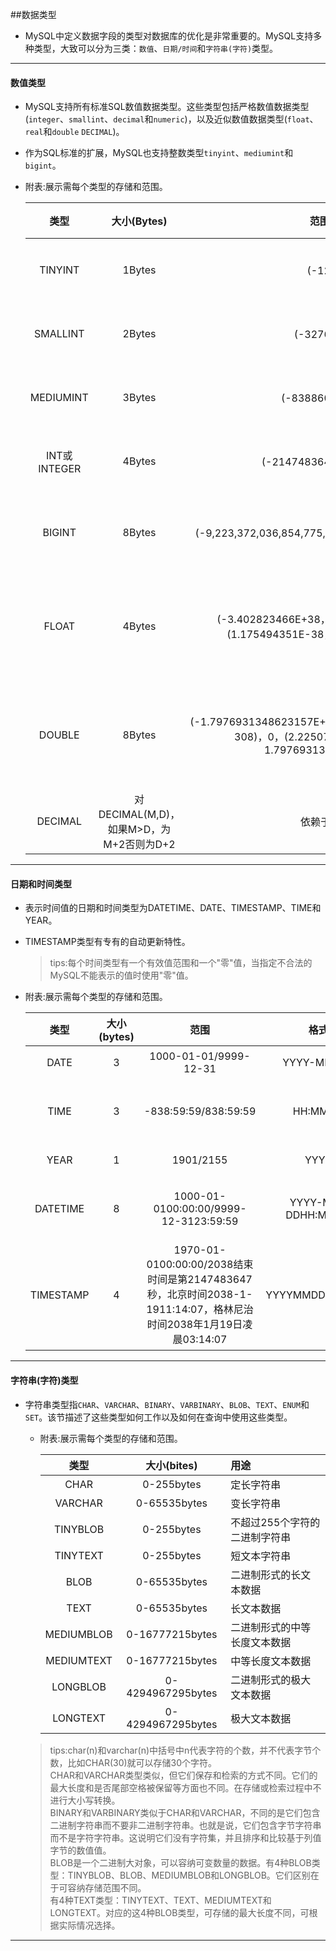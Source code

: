 ##数据类型

- MySQL中定义数据字段的类型对数据库的优化是非常重要的。MySQL支持多种类型，大致可以分为三类：`数值`、`日期/时间`和`字符串(字符)`类型。
 
*** 

#### 数值类型
- MySQL支持所有标准SQL数值数据类型。这些类型包括严格数值数据类型(`integer`、`smallint`、`decimal`和`numeric`)，以及近似数值数据类型(`float`、`real`和`double` `DECIMAL`)。

- 作为SQL标准的扩展，MySQL也支持整数类型`tinyint`、`mediumint`和`bigint`。
- 附表:展示需每个类型的存储和范围。
    
  |类型|大小(Bytes)|范围(有符号)|范围(无符号)|用途|
  |:----:|:----:|:----:|:----:|:----|
  |TINYINT|1Bytes|(-128，127)|(0，255)|小整数值|
  |SMALLINT|2Bytes|(-32768，32767)|(0，65535)|	大整数值|
  |MEDIUMINT|3Bytes|(-8388608，8388607)|(0，16777215)|大整数值|
  |INT或INTEGER|4Bytes|(-2147483648，2147483647)|(0，4294967295)|大整数值|
  |BIGINT|8Bytes|	(-9,223,372,036,854,775,808，9223372036854775807)|(0，18446744073709551615)|	极大整数值|
  |FLOAT|4Bytes|(-3.402823466E+38，-1.175494351E-38)，0，(1.175494351E-38，3.402823466351E+38)|0，(1.175494351E-38，3.402823466E+38)|单精度浮点数值|
  |DOUBLE|8Bytes|(-1.7976931348623157E+308，-2.2250738585072014E-308)，0，(2.2250738585072014E-308，1.7976931348623157E+308)|0，(2.2250738585072014E-308，1.7976931348623157E+308)|双精度浮点数值|
  |DECIMAL|对DECIMAL(M,D)，如果M>D，为M+2否则为D+2|依赖于M和D的值|依赖于M和D的值|小数值|

***

#### 日期和时间类型
- 表示时间值的日期和时间类型为DATETIME、DATE、TIMESTAMP、TIME和YEAR。
- TIMESTAMP类型有专有的自动更新特性。
  >tips:每个时间类型有一个有效值范围和一个"零"值，当指定不合法的MySQL不能表示的值时使用"零"值。
- 附表:展示需每个类型的存储和范围。

  |类型|大小(bytes)|范围|格式|用途|
  |:----:|:----:|:----:|:----:|:----|
  |DATE|3|1000-01-01/9999-12-31|YYYY-MM-DD|日期值|
  |TIME|3|-838:59:59/838:59:59|HH:MM:SS|时间值或持续时间|
  |YEAR|1|1901/2155|YYYY|年份值|
  |DATETIME|8|1000-01-0100:00:00/9999-12-3123:59:59|YYYY-MM-DDHH:MM:SS|混合日期和时间值|
  |TIMESTAMP|4|1970-01-0100:00:00/2038结束时间是第2147483647秒，北京时间2038-1-1911:14:07，格林尼治时间2038年1月19日凌晨03:14:07|YYYYMMDDHHMMSS|混合日期和时间值，时间戳|

***

#### 字符串(字符)类型
- 字符串类型指`CHAR`、`VARCHAR`、`BINARY`、`VARBINARY`、`BLOB`、`TEXT`、`ENUM`和`SET`。该节描述了这些类型如何工作以及如何在查询中使用这些类型。
  - 附表:展示需每个类型的存储和范围。

    |类型|大小(bites)|用途|
    |:----:|:----:|:----|
    |CHAR|0-255bytes|定长字符串|
    |VARCHAR|0-65535bytes|变长字符串|
    |TINYBLOB|0-255bytes|不超过255个字符的二进制字符串|
    |TINYTEXT|0-255bytes|短文本字符串|
    |BLOB|0-65535bytes|二进制形式的长文本数据|
    |TEXT|0-65535bytes|长文本数据|
    |MEDIUMBLOB|0-16777215bytes|二进制形式的中等长度文本数据|
    |MEDIUMTEXT|0-16777215bytes|中等长度文本数据|
    |LONGBLOB|0-4294967295bytes|二进制形式的极大文本数据|
    |LONGTEXT|0-4294967295bytes|极大文本数据|

  > tips:char(n)和varchar(n)中括号中n代表字符的个数，并不代表字节个数，比如CHAR(30)就可以存储30个字符。   
  > CHAR和VARCHAR类型类似，但它们保存和检索的方式不同。它们的最大长度和是否尾部空格被保留等方面也不同。在存储或检索过程中不进行大小写转换。   
  > BINARY和VARBINARY类似于CHAR和VARCHAR，不同的是它们包含二进制字符串而不要非二进制字符串。也就是说，它们包含字节字符串而不是字符字符串。这说明它们没有字符集，并且排序和比较基于列值字节的数值值。   
  > BLOB是一个二进制大对象，可以容纳可变数量的数据。有4种BLOB类型：TINYBLOB、BLOB、MEDIUMBLOB和LONGBLOB。它们区别在于可容纳存储范围不同。   
  > 有4种TEXT类型：TINYTEXT、TEXT、MEDIUMTEXT和LONGTEXT。对应的这4种BLOB类型，可存储的最大长度不同，可根据实际情况选择。  
   

***